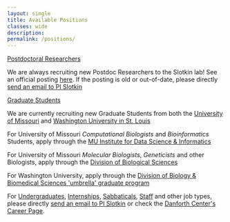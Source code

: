 ```yaml
---
layout: single
title: Available Positions
classes: wide
description:
permalink: /positions/
---
```


<u>Postdoctoral Researchers</u>

We are always recruiting new Postdoc Researchers to the Slotkin lab! See an official posting [here](https://www.paycomonline.net/v4/ats/web.php/jobs/ViewJobDetails?job=38397&clientkey=0386834D209CD1EA462A147F53A126FF).
If the posting is old or out-of-date, please directly [send an email to PI Slotkin](mailto:kslotkin@danforthcenter.org) 

<u>Graduate Students</u>

We are currently recruiting new Graduate Students from both the [University of Missouri](https://missouri.edu) and [Washington University in St. Louis](https://wustl.edu)

For University of Missouri <i>Computational Biologists</i> and <i>Bioinformatics</i> Students, apply through the [MU Institute for Data Science & Informatics](https://muidsi.missouri.edu)

For University of Missouri <i>Molecular Biologists</i>, <i>Geneticists</i> and other Biologists, apply through the [Division of Biological Sciences](https://biology.missouri.edu/index.php/grad-program)

For Washington University, apply through the [Division of Biology & Biomedical Sciences 'umbrella' graduate program](https://dbbs.wustl.edu/Pages/index.aspx) 

For <u>Undergraduates</u>, <u>Internships</u>, <u>Sabbaticals</u>, <u>Staff</u> and other job types, please directly [send an email to PI Slotkin](mailto:kslotkin@danforthcenter.org) or check the [Danforth Center's Career Page](https://www.danforthcenter.org/careers/).

